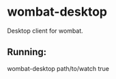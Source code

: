 wombat-desktop
================

Desktop client for wombat.

Running:
--------
wombat-desktop path/to/watch true